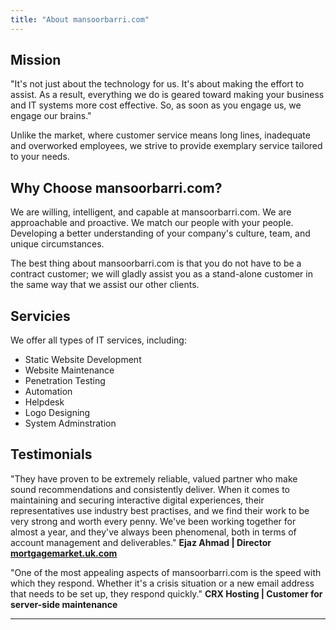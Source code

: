 ```yaml
---
title: "About mansoorbarri.com"
---
```


## Mission
"It's not just about the technology for us. It's about making the effort to assist. As a result, everything we do is geared toward making your business and IT systems more cost effective. So, as soon as you engage us, we engage our brains."

Unlike the market, where customer service means long lines, inadequate and overworked employees, we strive to provide exemplary service tailored to your needs.

## Why Choose mansoorbarri.com? 
We are willing, intelligent, and capable at mansoorbarri.com. We are approachable and proactive. We match our people with your people. Developing a better understanding of your company's culture, team, and unique circumstances.

The best thing about mansoorbarri.com is that you do not have to be a contract customer; we will gladly assist you as a stand-alone customer in the same way that we assist our other clients.

## Servicies
We offer all types of IT services, including:
- Static Website Development
- Website Maintenance 
- Penetration Testing
- Automation
- Helpdesk
- Logo Designing
- System Adminstration

## Testimonials
"They have proven to be extremely reliable, valued partner who make sound recommendations and consistently deliver. When it comes to maintaining and securing interactive digital experiences, their representatives use industry best practises, and we find their work to be very strong and worth every penny. We've been working together for almost a year, and they've always been phenomenal, both in terms of account management and deliverables." **Ejaz Ahmad | Director [mortgagemarket.uk.com](https://mortgagemarket.uk.com)**

"One of the most appealing aspects of mansoorbarri.com is the speed with which they respond. Whether it's a crisis situation or a new email address that needs to be set up, they respond quickly." **CRX Hosting | Customer for server-side maintenance**

---